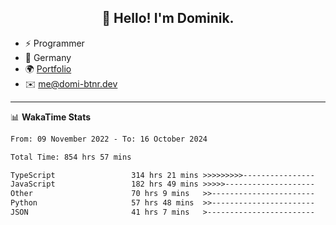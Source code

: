 <h2 align="center">👋 Hello! I'm Dominik.</h2>

- ⚡ Programmer
- 📍 Germany
- 🌍 [Portfolio](https://domi-btnr.dev)
- ✉️ [me@domi-btnr.dev](mailto://me@domi-btnr.dev)

---
📊 **WakaTime Stats**
<!--START_SECTION:waka-->

```txt
From: 09 November 2022 - To: 16 October 2024

Total Time: 854 hrs 57 mins

TypeScript                 314 hrs 21 mins >>>>>>>>>----------------   36.77 %
JavaScript                 182 hrs 49 mins >>>>>--------------------   21.38 %
Other                      70 hrs 9 mins   >>-----------------------   08.21 %
Python                     57 hrs 48 mins  >>-----------------------   06.76 %
JSON                       41 hrs 7 mins   >------------------------   04.81 %
```

<!--END_SECTION:waka-->
